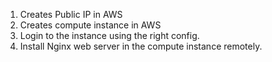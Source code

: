 1. Creates Public IP in AWS
2. Creates compute instance in AWS
3. Login to the instance using the right config.
4. Install Nginx web server in the compute instance remotely.
